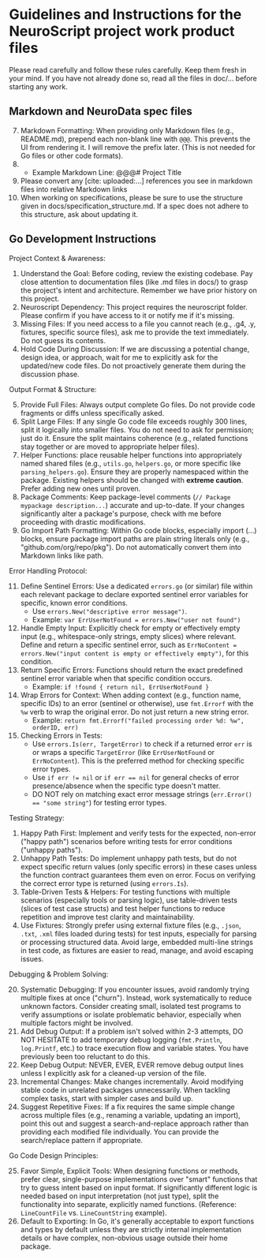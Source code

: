 # Guidelines and Instructions for the NeuroScript project work product files

Please read carefully and follow these rules carefully. Keep them fresh in your mind.
If you have not already done so, read all the files in doc/... before starting any work.

## Markdown and NeuroData spec files

7.  Markdown Formatting: When providing only Markdown files (e.g., README.md), prepend each non-blank line with `@@@`. This prevents the UI from rendering it. I will remove the prefix later. (This is not needed for Go files or other code formats). 
8.  * Example Markdown Line: @@@# Project Title
9.  Please convert any [cite: uploaded:...] references you see in markdown files into relative Markdown links
10. When working on specifications, please be sure to use the structure given in docs/specification_structure.md. If a spec does not adhere to this structure, ask about updating it.

## Go Development Instructions

Project Context & Awareness:

1.  Understand the Goal: Before coding, review the existing codebase. Pay close attention to documentation files (like .md files in docs/) to grasp the project's intent and architecture. Remember we have prior history on this project.
2.  Neuroscript Dependency: This project requires the neuroscript folder. Please confirm if you have access to it or notify me if it's missing. 
3.  Missing Files: If you need access to a file you cannot reach (e.g., .g4, .y, fixtures, specific source files), ask me to provide the text immediately. Do not guess its contents. 
4.  Hold Code During Discussion: If we are discussing a potential change, design idea, or approach, wait for me to explicitly ask for the updated/new code files. Do not proactively generate them during the discussion phase. 

Output Format & Structure:

5.  Provide Full Files: Always output complete Go files. Do not provide code fragments or diffs unless specifically asked. 
6.  Split Large Files: If any single Go code file exceeds roughly 300 lines, split it logically into smaller files. You do not need to ask for permission; just do it. Ensure the split maintains coherence (e.g., related functions stay together or are moved to appropriate helper files). 
10. Helper Functions: place reusable helper functions into appropriately named shared files (e.g., `utils.go`, `helpers.go`, or more specific like `parsing_helpers.go`). Ensure they are properly namespaced within the package. Existing helpers should be changed with **extreme caution**. Prefer adding new ones until proven.  
11. Package Comments: Keep package-level comments (`// Package mypackage description...`) accurate and up-to-date. If your changes significantly alter a package's purpose, check with me before proceeding with drastic modifications. 
12. Go Import Path Formatting: Within Go code blocks, especially import (...) blocks, ensure package import paths are plain string literals only (e.g., "github.com/org/repo/pkg"). Do not automatically convert them into Markdown links like path. 

Error Handling Protocol:

11. Define Sentinel Errors: Use a dedicated `errors.go` (or similar) file within each relevant package to declare exported sentinel error variables for specific, known error conditions. 
    * Use `errors.New("descriptive error message")`.
    * Example: `var ErrUserNotFound = errors.New("user not found")`
12. Handle Empty Input: Explicitly check for empty or effectively empty input (e.g., whitespace-only strings, empty slices) where relevant. Define and return a specific sentinel error, such as `ErrNoContent = errors.New("input content is empty or effectively empty")`, for this condition. 
13. Return Specific Errors: Functions should return the exact predefined sentinel error variable when that specific condition occurs. 
    * Example: `if !found { return nil, ErrUserNotFound }`
14. Wrap Errors for Context: When adding context (e.g., function name, specific IDs) to an error (sentinel or otherwise), use `fmt.Errorf` with the `%w` verb to wrap the original error. Do not just return a new string error. 
    * Example: `return fmt.Errorf("failed processing order %d: %w", orderID, err)`
15. Checking Errors in Tests: 
    * Use `errors.Is(err, TargetError)` to check if a returned error `err` is or wraps a specific `TargetError` (like `ErrUserNotFound` or `ErrNoContent`). This is the preferred method for checking specific error types. 
    * Use `if err != nil` or `if err == nil` for general checks of error presence/absence when the specific type doesn't matter. 
    * DO NOT rely on matching exact error message strings (`err.Error() == "some string"`) for testing error types. 

Testing Strategy:

1.  Happy Path First: Implement and verify tests for the expected, non-error ("happy path") scenarios before writing tests for error conditions ("unhappy paths"). 
2.  Unhappy Path Tests: Do implement unhappy path tests, but do not expect specific return values (only specific errors) in these cases unless the function contract guarantees them even on error. Focus on verifying the correct error type is returned (using `errors.Is`). 
3.  Table-Driven Tests & Helpers: For testing functions with multiple scenarios (especially tools or parsing logic), use table-driven tests (slices of test case structs) and test helper functions to reduce repetition and improve test clarity and maintainability.
4.  Use Fixtures: Strongly prefer using external fixture files (e.g., `.json`, `.txt`, `.xml` files loaded during tests) for test inputs, especially for parsing or processing structured data. Avoid large, embedded multi-line strings in test code, as fixtures are easier to read, manage, and avoid escaping issues. 

Debugging & Problem Solving:

20. Systematic Debugging: If you encounter issues, avoid randomly trying multiple fixes at once ("churn"). Instead, work systematically to reduce unknown factors. Consider creating small, isolated test programs to verify assumptions or isolate problematic behavior, especially when multiple factors might be involved. 
21. Add Debug Output: If a problem isn't solved within 2-3 attempts, DO NOT HESITATE to add temporary debug logging (`fmt.Println`, `log.Printf`, etc.) to trace execution flow and variable states. You have previously been too reluctant to do this. 
22. Keep Debug Output: NEVER, EVER, EVER remove debug output lines unless I explicitly ask for a cleaned-up version of the file. 
23. Incremental Changes: Make changes incrementally. Avoid modifying stable code in unrelated packages unnecessarily. When tackling complex tasks, start with simpler cases and build up. 
24. Suggest Repetitive Fixes: If a fix requires the same simple change across multiple files (e.g., renaming a variable, updating an import), point this out and suggest a search-and-replace approach rather than providing each modified file individually. You can provide the search/replace pattern if appropriate.

Go Code Design Principles:

25. Favor Simple, Explicit Tools: When designing functions or methods, prefer clear, single-purpose implementations over "smart" functions that try to guess intent based on input format. If significantly different logic is needed based on input interpretation (not just type), split the functionality into separate, explicitly named functions. (Reference: `LineCountFile` vs. `LineCountString` example). 
26. Default to Exporting: In Go, it's generally acceptable to export functions and types by default unless they are strictly internal implementation details or have complex, non-obvious usage outside their home package.